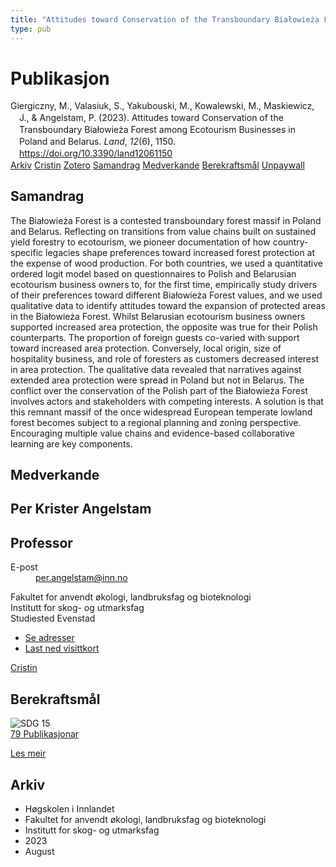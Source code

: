```yaml
---
title: "Attitudes toward Conservation of the Transboundary Białowieża Forest among Ecotourism Businesses in Poland and Belarus"
type: pub
---
```

<h1>Publikasjon</h1>
<article id="csl-bib-container-YQKDIBTX" class="csl-bib-container">
  <div class="csl-bib-body" style="line-height: 1.35; padding-left: 1em; text-indent:-1em;">
  <div class="csl-entry">Giergiczny, M., Valasiuk, S., Yakubouski, M., Kowalewski, M., Maskiewicz, J., &amp; Angelstam, P. (2023). Attitudes toward Conservation of the Transboundary Bia&#x142;owie&#x17C;a Forest among Ecotourism Businesses in Poland and Belarus. <i>Land</i>, <i>12</i>(6), 1150. <a href="https://doi.org/10.3390/land12061150">https://doi.org/10.3390/land12061150</a></div>
</div>
  <div class="csl-bib-buttons">
    <a href="#taxonomy-article-YQKDIBTX" class="csl-bib-button">Arkiv</a>
    <a href="https://app.cristin.no/results/show.jsf?id=2170854" alt="Cristin URL" class="csl-bib-button">Cristin</a>
    <a href="http://zotero.org/groups/5022929/items/YQKDIBTX" alt="Zotero URL" class="csl-bib-button">Zotero</a>
    <a href="#abstract-article-YQKDIBTX" class="csl-bib-button">Samandrag</a>
    <a href="#contributors-article-YQKDIBTX" class="csl-bib-button">Medverkande</a>
    <a href="#sdg-article-YQKDIBTX" class="csl-bib-button">Berekraftsmål</a>
    <a href="https://www.mdpi.com/2073-445X/12/6/1150/pdf?version=1685939674" class="csl-bib-button">Unpaywall</a>
  </div>
  <div id="csl-bib-meta-container-YQKDIBTX"></div>
</article>
<div id="csl-bib-meta-YQKDIBTX" class="csl-bib-meta">
  <article id="abstract-article-YQKDIBTX" class="abstract-article">
    <h1>Samandrag</h1>
    The Białowieża Forest is a contested transboundary forest massif in Poland and Belarus. Reflecting on transitions from value chains built on sustained yield forestry to ecotourism, we pioneer documentation of how country-specific legacies shape preferences toward increased forest protection at the expense of wood production. For both countries, we used a quantitative ordered logit model based on questionnaires to Polish and Belarusian ecotourism business owners to, for the first time, empirically study drivers of their preferences toward different Białowieża Forest values, and we used qualitative data to identify attitudes toward the expansion of protected areas in the Białowieża Forest. Whilst Belarusian ecotourism business owners supported increased area protection, the opposite was true for their Polish counterparts. The proportion of foreign guests co-varied with support toward increased area protection. Conversely, local origin, size of hospitality business, and role of foresters as customers decreased interest in area protection. The qualitative data revealed that narratives against extended area protection were spread in Poland but not in Belarus. The conflict over the conservation of the Polish part of the Białowieża Forest involves actors and stakeholders with competing interests. A solution is that this remnant massif of the once widespread European temperate lowland forest becomes subject to a regional planning and zoning perspective. Encouraging multiple value chains and evidence-based collaborative learning are key components.
  </article>
  <article id="contributors-article-YQKDIBTX" class="contributors-article">
    <h1>Medverkande</h1>
    <div class="personas">
<div class="vrtx-hinn-person-card">
<div class="photo">
<i class="lar la-user-circle missing-person"></i>
</div>
<div class="info">
<hgroup><h1>Per Krister Angelstam</h1>
<h2>Professor</h2>
</hgroup><dl>
<dt>E-post</dt>
<dd>
<a href="mailto:per.angelstam@inn.no">per.angelstam@inn.no</a>
</dd>
</dl>
<p>
Fakultet for anvendt økologi, landbruksfag og bioteknologi<br>
Institutt for skog- og utmarksfag<br>
Studiested Evenstad
</p>
<ul class="vrtx-hinn-links">
<li><a href="https://www.inn.no/finn-en-ansatt/per-angelstam.html#vrtx-hinn-addresses">Se adresser</a></li>
<li><a href="https://www.inn.no/finn-en-ansatt/per-angelstam.html?vrtx=vcf">Last ned visittkort</a></li>
</ul>
</div>
</div>
<a href="https://app.cristin.no/persons/show.jsf?id=1318014" alt="Cristin URL" class="personas-cristin">Cristin</a>
</div>
  </article>
  <article id="sdg-article-YQKDIBTX" class="sdg-article">
    <h1>Berekraftsmål</h1>
    <div class="sdg-container"><div id="sdg15" class="sdg">
<img src="{{< params subfolder >}}images/sdg/sdg15_no.png" class="image" alt="SDG 15">
<div class="sdg-overlay">
<a href="{{< params subfolder >}}no/archive/?sdg=15#archive" class="sdg-publication-count"><span>79</span> Publikasjonar</a>
<p><a href="https://www.fn.no/om-fn/fns-baerekraftsmaal/livet-paa-land?lang=nno-NO" class="sdg-read-more">Les meir</a></p>
</div>
</div></div>
  </article>
  <article id="taxonomy-article-YQKDIBTX" class="taxonomy-article">
    <h1>Arkiv</h1>
    <ul>
      <li>Høgskolen i Innlandet</li>
      <li>Fakultet for anvendt økologi, landbruksfag og bioteknologi</li>
      <li>Institutt for skog- og utmarksfag</li>
      <li>2023</li>
      <li>August</li>
    </ul>
  </article>
</div>
